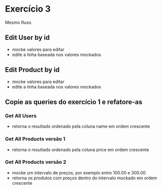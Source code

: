 # Exercício 3
Mesmo fluxo.

## Edit User by id
- mocke valores para editar
- edite a linha baseada nos valores mockados

## Edit Product by id
- mocke valores para editar
- edite a linha baseada nos valores mockados

## Copie as queries do exercício 1 e refatore-as

### Get All Users
- retorna o resultado ordenado pela coluna name em ordem crescente

### Get All Products versão 1
- retorna o resultado ordenado pela coluna price em ordem crescente

### Get All Products versão 2
- mocke um intervalo de preços, por exemplo entre 100.00 e 300.00
- retorna os produtos com preços dentro do intervalo mockado em ordem crescente
